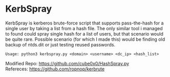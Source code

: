 # KerbSpray

KerbSpray is kerberos brute-force script that supports pass-the-hash for a single user by taking a list from a hash file. The only similar tool i managed to found could spray single hash for a list of users, but that scenario would be quite rare. Possible scenario (for which I made this) would be finding old backup of ntds.dit or just testing reused passwords. 

```Usage: python3 kerbspray.py <domain> <username> <dc_ip> <hash_list>```

Modified Repo: https://github.com/cube0x0/HashSpray.py <br />
Refereces: https://github.com/ropnop/kerbrute

